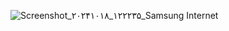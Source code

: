 ![Screenshot_۲۰۲۴۱۰۱۸_۱۲۲۲۳۵_Samsung Internet](https://github.com/user-attachments/assets/f9b66d69-d680-40f5-af4d-6d26b8a129bf)
